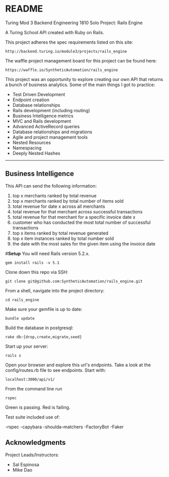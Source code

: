 # README
Turing Mod 3 Backend Engineering 1810
Solo Project: Rails Engine

A Turing School API created with Ruby on Rails.


This project adheres the spec requirements listed on this site:

`http://backend.turing.io/module3/projects/rails_engine`

The waffle project management board for this project can be found here:

`https://waffle.io/SyntheticAutomation/rails_engine`

This project was an opportunity to explore creating our own API that returns a bunch of business analytics. Some of the main things I got to practice:

- Test Driven Development
- Endpoint creation
- Database relationships
- Rails development (including routing)
- Business Intelligence metrics
- MVC and Rails development
- Advanced ActiveRecord queries
- Database relationships and migrations
- Agile and project management tools
- Nested Resources
- Namespacing
- Deeply Nested Hashes
------------------------------------------
## **Business Intelligence**
This API can send the following information:
1. top x merchants ranked by total revenue
2. top x merchants ranked by total number of items sold
3. total revenue for date x across all merchants
4. total revenue for that merchant across successful transactions
5. total revenue for that merchant for a specific invoice date x
6. customer who has conducted the most total number of successful transactions
7. top x items ranked by total revenue generated
8. top x item instances ranked by total number sold
9. the date with the most sales for the given item using the invoice date


#**Setup**
You will need Rails version 5.2.x.
```
gem install rails -v 5.1
```
Clone down this repo via SSH:
```
git clone git@github.com:SyntheticAutomation/rails_engine.git
```
From a shell, navigate into the project directory:
```
cd rails_engine
```
Make sure your gemfile is up to date:
```
bundle update
```
Build the database in postgresql:
```
rake db:{drop,create,migrate,seed}
```
Start up your server:
```
rails s
```
Open your browser and explore this url's endpoints. Take a look at the config/routes.rb file to see endpoints. Start with:
```
localhost:3000/api/v1/
```

From the command line run
```
rspec
```
Green is passing. Red is failing.

Test suite included use of:

-rspec
-capybara
-shoulda-matchers
-FactoryBot
-Faker

## Acknowledgments

Project Leads/Instructors:
* Sal Espinosa
* Mike Dao
